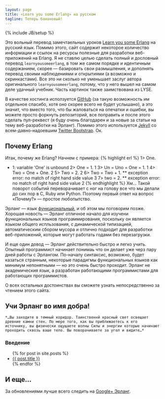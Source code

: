 ```yaml
---
layout: page
title: «Learn you some Erlang» на русском
tagline: Теперь банановый!
---
```

{% include JB/setup %}

Это вольный перевод замечтаельных уроков [Learn you some Erlang](http://learnyousomeerlang.com/) на русский язык. Помимо этого, сайт содержит некоторое количество информации и ссылок на ресурсы полезные для разработки веб-приложений на Erlang. Я не ставлю целью сделать полный и дословный перевод `learnyousomeerlang`, в том же самом порядке и идентичным содержанием, скорее — базировать свои размышления, и дополнять перевод своими наблюдениями и открытиями (а возможно и скринкастами). Все это ни сколько не уменьшает заслуг автора оригинального `learnyousomeerlang`, потому, что у него вышел на самом деле удачный учебник. Часть картинок также заимствована из LYSE.

В качестве хостинга исползуется [GitHub](https://github.com/vshvedov/learnyousomeerlang) (за такую возможность им отдельное спасибо, хотя оно скорее всего не будет услышано), а это значит, что вместо того, что бы жаловаться на опечатки и ошибки, вы можете просто форкнуть репозиторий, все поправить и после этого сделать пул-реквест (я буду очень благодарен и за новые за статьи на тему веб-разработки на Эрланг). Помимо этого используется [Jekyll](https://github.com/mojombo/jekyll) со всем-давно-надоевшим [Twitter Bootstrap](http://twitter.github.com/bootstrap/). Ок.

## Почему Erlang

Итак, почему же Erlang? Начнем с примера:
{% highlight erl %}
1> One.
* 1: variable 'One' is unbound
2> One = 1.
1
3> Un = Uno = One = 1.
1
4> Two = One + One.
2
5> Two = 2.
2
6> Two = Two + 1.
** exception error: no match of right hand side value 3
7> two = 2.
** exception error: no match of right hand side value 2
{% endhighlight %}
Хм… Такой поворот событий переворачивает с ног на голову все что мы делали до сих пор в C, Ruby или Python. Поэтому первый ответ на вопрос «Почему?» — простое любопытство.

Эрланг — язык [функциональный](http://ru.wikipedia.org/wiki/%D0%AF%D0%B7%D1%8B%D0%BA_%D1%84%D1%83%D0%BD%D0%BA%D1%86%D0%B8%D0%BE%D0%BD%D0%B0%D0%BB%D1%8C%D0%BD%D0%BE%D0%B3%D0%BE_%D0%BF%D1%80%D0%BE%D0%B3%D1%80%D0%B0%D0%BC%D0%BC%D0%B8%D1%80%D0%BE%D0%B2%D0%B0%D0%BD%D0%B8%D1%8F), и об этом мы поговорим позже. Хорошая новость — Эрланг отличное начало для изучени функциональных языков программирования, поскольку он является языком общего испльзования, с динамической типизацией, автоматическим сбором мусора и отлично подходит для разработки веб-приложений, которые могут работать годами без перезагрузки.

И еще один довод — Эрланг действительно быстро и легко учить. Опытный программист начинает понимаь что он делает уже черз пару дней работы с Эрлангом. По-началу синтаксис, возможно, будет казаться странным, некоторые парадигмы функциональных языков как минимум непонятными — но это очень быстро проходит. Эрланг не академическия язык, а разработан работающими программистами для работающих программистов.

О всех остальных достоинствах вы сможете узнать непосредственно за чтением этого сайта.

## Учи Эрланг во имя добра!

    *…Вы заходите в темный коридор. Таинственнй красный свет освещает древние камни стен. По мере того, как вы приближаетесь к его источнику, вы физически ощущаете волны Силы и энергии которые начинают проходить сквозь ваше тело. Вы поворачиваете за угол и видите…*

### Введение
<ul class="posts">
  {% for post in site.posts %}
    <li><a href="{{ BASE_PATH }}{{ post.url }}">{{ post.title }}</a></li>
  {% endfor %}
</ul>

## И еще…

За обновлениями лучше всего следить на [Google+ Эрланг](https://plus.google.com/b/104910556132565049710/).